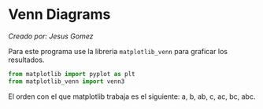 # Venn Diagrams

_Creado por: Jesus Gomez_

Para este programa use la libreria ```matplotlib_venn``` para graficar los resultados.

```python
from matplotlib import pyplot as plt
from matplotlib_venn import venn3
```

El orden con el que matplotlib trabaja es el siguiente: a, b, ab, c, ac, bc, abc.
